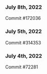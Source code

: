 ### July 8th, 2022

Commit #172036

### July 5th, 2022

Commit #314353


### July 4th, 2022

Commit #72281

